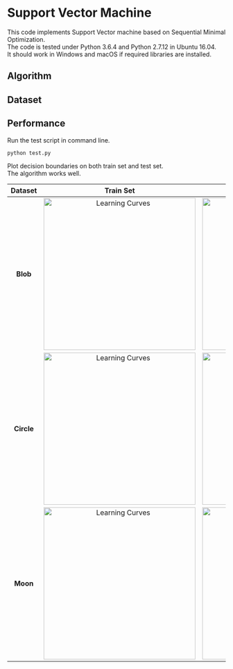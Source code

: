 # Support Vector Machine

This code implements Support Vector machine based on Sequential Minimal Optimization.  
The code is tested under Python 3.6.4 and Python 2.7.12 in Ubuntu 16.04.  
It should work in Windows and macOS if required libraries are installed.  

## Algorithm

## Dataset

## Performance

Run the test script in command line.
```
python test.py
```
Plot decision boundaries on both train set and test set.  
The algorithm works well.

| Dataset    | Train Set | Test Set |
|:----------:|:---------:|:---------:|
| **Blob**   | <img src="https://github.com/quqixun/MLAlgorithms/blob/master/SVM/images/blob_train.png" alt="Learning Curves" width="350"> | <img src="https://github.com/quqixun/MLAlgorithms/blob/master/SVM/images/blob_test.png" alt="Learning Curves" width="350"> |
| **Circle** | <img src="https://github.com/quqixun/MLAlgorithms/blob/master/SVM/images/circle_train.png" alt="Learning Curves" width="350"> | <img src="https://github.com/quqixun/MLAlgorithms/blob/master/SVM/images/circle_test.png" alt="Learning Curves" width="350"> |
| **Moon**   | <img src="https://github.com/quqixun/MLAlgorithms/blob/master/SVM/images/moon_train.png" alt="Learning Curves" width="350"> | <img src="https://github.com/quqixun/MLAlgorithms/blob/master/SVM/images/moon_test.png" alt="Learning Curves" width="350"> |
